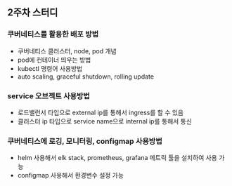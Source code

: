 ## 2주차 스터디
### 쿠버네티스를 활용한 배포 방법
- 쿠버네티스 클러스터, node, pod 개념
- pod에 컨테이너 띄우는 방법
- kubectl 명령어 사용방법
- auto scaling, graceful shutdown, rolling update
### service 오브젝트 사용방법
- 로드밸런서 타입으로 external ip를 통해서 ingress를 할 수 있음
- 클러스터 ip 타입으로 service name으로 internal ip를 통해서 통신
### 쿠버네티스에 로깅, 모니터링, configmap 사용방법
- helm 사용해서 elk stack, prometheus, grafana 메트릭 툴을 설치하여 사용 가능
- configmap 사용해서 환경변수 설정 가능
